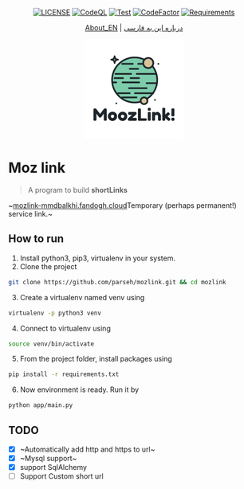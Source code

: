 <div align=center>

[![LICENSE](https://img.shields.io/badge/LICENSE-GPL--3.0-green)](https://github.com/mmdbalkhi/mozlink/blob/main/LICENSE)
[![CodeQL](https://github.com/mmdbalkhi/mozlink/workflows/CodeQL/badge.svg)](https://github.com/mmdbalkhi/mozlink/actions?query=workflow%3ACodeQL)
[![Test](https://github.com/mmdbalkhi/mozlink/actions/workflows/python-app.yml/badge.svg?branch=main)](https://github.com/mmdbalkhi/mozlink/actions/workflows/python-app.yml)
[![CodeFactor](https://www.codefactor.io/repository/github/parseh/parseh/badge)](https://www.codefactor.io/repository/github/parseh/parseh)
[![Requirements](https://img.shields.io/badge/Requirements-See%20Here-orange)](https://github.com/mmdbalkhi/mozlink/blob/main/requirements.txt)

[About_EN](https://parseh.github.io/blog/2021/May/04/Mozlink/) | [درباره این به فارسی](https://vrgl.ir/yEtRu)
  

![logo](app/static/logo.png)

</div>

# Moz link

> A program to build **shortLinks**

~[mozlink-mmdbalkhi.fandogh.cloud](https://mozlink-mmdbalkhi.fandogh.cloud/)Temporary (perhaps permanent!) service link.~

## How to run

1. Install python3, pip3, virtualenv in your system.
2. Clone the project

```sh
git clone https://github.com/parseh/mozlink.git && cd mozlink
```

3. Create a virtualenv named venv using

```sh
virtualenv -p python3 venv
```

4. Connect to virtualenv using

```sh
source venv/bin/activate
```

5. From the project folder, install packages using

```sh
pip install -r requirements.txt
```

6. Now environment is ready. Run it by

```sh
python app/main.py
```

## TODO

* [x] ~Automatically add http and https to url~
* [x] ~Mysql support~
* [X] support SqlAlchemy
* [ ] Support Custom short url
